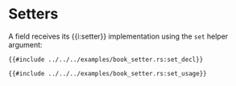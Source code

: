 # Setters

A field receives its {{i:setter}} implementation using the `set` helper argument:

```rust,ignore
{{#include ../../../examples/book_setter.rs:set_decl}}

{{#include ../../../examples/book_setter.rs:set_usage}}
```
